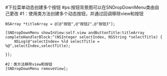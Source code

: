 #下拉菜单动态创建多个按钮
#ps:按钮背景图可以在SNDropDownMenu类由自己更改
  #1：使用类方法创建多个动态按钮，并通过回调移除view和按钮
  
    NSArray *titleArray = @[@"按钮",@"按钮2",@"按钮3"];
    
    [SNDropDownMenu showInView:self.view andButtonTitle:titleArray completeHandlerBlock:^(NSInteger selectIndex, NSString *selectTitle) {
        NSLog(@"selectIndex= %ld selectTitle = %@",selectIndex,selectTitle);
        
    }];
    
    #2：类方法移除view和按钮
    [SNDropDownMenu removeView];
